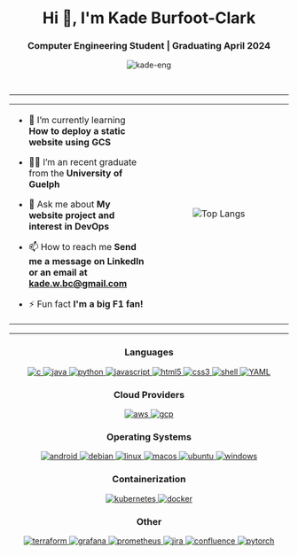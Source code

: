 <h1 align="center">Hi 👋, I'm Kade Burfoot-Clark</h1>
<h3 align="center">Computer Engineering Student | Graduating April 2024</h3>
<p align="center"> <img src="https://komarev.com/ghpvc/?username=kade-eng&label=Profile%20views&color=0e75b6&style=flat" alt="kade-eng" /> </p>

<br>

---

<table align="center">
<tr border="none">
<td width="50%" align="left">
  
- 🌱 I’m currently learning **How to deploy a static website using GCS**
  
- 🧑‍🎓 I’m an recent graduate from the **University of Guelph**
  
- 💬 Ask me about **My website project and interest in DevOps**
  
- 📫 How to reach me **Send me a message on LinkedIn or an email at kade.w.bc@gmail.com**

- ⚡ Fun fact **I'm a big F1 fan!**
</td>
<td width="50%" align="center">

  ![Top Langs](https://github-readme-stats.vercel.app/api/top-langs/?username=kade-eng&langs_count_private=true&theme=radical&card_width=445)

</td>
</tr>
</table>

---

<h3 align="center">Languages</h3>
<p align="center">
  <a href="https://www.cprogramming.com/" target="_blank"> 
    <img src="https://img.shields.io/badge/C%20programming-A8B9CC.svg?style=for-the-badge&logo=c&logoColor=white"
      alt="c"/>
  </a>
  <a href="https://www.java.com" target="_blank"> 
    <img src="https://img.shields.io/badge/Java-007396.svg?style=for-the-badge&logo=java&logoColor=white" 
      alt="java"/> 
  </a>
  <a href="https://www.python.org/" target="_blank"> 
    <img src="https://img.shields.io/badge/python-3670A0?style=for-the-badge&logo=python&logoColor=ffdd54" 
      alt="python"/> 
  </a>
  <a href="https://developer.mozilla.org/en-US/docs/Web/JavaScript" target="_blank"> 
    <img src="https://img.shields.io/badge/Javascript-F7DF1E.svg?style=for-the-badge&logo=javascript&logoColor=black"
      alt="javascript"/> 
  </a>
  <a href="https://www.w3.org/html/" target="_blank"> 
    <img src="https://img.shields.io/badge/html-E34F26.svg?style=for-the-badge&logo=html5&logoColor=white"
      alt="html5"/> 
  </a>
  <a href="https://www.w3schools.com/css/" target="_blank">
    <img src="https://img.shields.io/badge/css-1572B6.svg?style=for-the-badge&logo=css3&logoColor=white"
      alt="css3"/>
  </a>
  <a href="" target="_blank"> 
    <img src="https://img.shields.io/badge/shell_script-%23121011.svg?style=for-the-badge&logo=gnu-bash&logoColor=white"
      alt="shell"/>
  </a>
  <a href="https://www.redhat.com/en/topics/automation/what-is-yaml" target="_blank"> 
    <img src="https://img.shields.io/badge/yaml-%23ffffff.svg?style=for-the-badge&logo=yaml&logoColor=151515"
      alt="YAML"/>
  </a>
</p>

<h3 align="center">Cloud Providers</h3>
<p align="center">
  <a href="https://aws.amazon.com/?nc2=h_lg" target="_blank"> 
    <img src="https://img.shields.io/badge/AWS-%23FF9900.svg?style=for-the-badge&logo=amazon-aws&logoColor=white"
      alt="aws"/>
  </a>
  <a href="https://cloud.google.com/?hl=en" target="_blank"> 
    <img src="https://img.shields.io/badge/GoogleCloud-%234285F4.svg?style=for-the-badge&logo=google-cloud&logoColor=white" 
      alt="gcp"/> 
  </a>
</p>

<h3 align="center">Operating Systems</h3>
<p align="center">
  <a href="https://www.android.com/intl/en_ca/" target="_blank"> 
    <img src="https://img.shields.io/badge/Android-3DDC84?style=for-the-badge&logo=android&logoColor=white"
      alt="android"/>
  </a>
  <a href="https://www.debian.org/" target="_blank"> 
    <img src="https://img.shields.io/badge/Debian-D70A53?style=for-the-badge&logo=debian&logoColor=white"
      alt="debian"/>
  </a>
  <a href="https://www.linux.org/" target="_blank"> 
    <img src="https://img.shields.io/badge/Linux-FCC624?style=for-the-badge&logo=linux&logoColor=black"
      alt="linux"/>
  </a>
  <a href="https://support.apple.com/en-ca/macos" target="_blank"> 
    <img src="https://img.shields.io/badge/mac%20os-000000?style=for-the-badge&logo=macos&logoColor=F0F0F0"
      alt="macos"/>
  </a>
  <a href="https://ubuntu.com/" target="_blank"> 
    <img src="https://img.shields.io/badge/Ubuntu-E95420?style=for-the-badge&logo=ubuntu&logoColor=white"
      alt="ubuntu"/>
  </a>
  <a href="https://www.microsoft.com/en-ca/windows?r=1" target="_blank"> 
    <img src="https://img.shields.io/badge/Windows-0078D6?style=for-the-badge&logo=windows&logoColor=white"
      alt="windows"/>
  </a>
</p>

<h3 align="center">Containerization</h3>
<p align="center">
  <a href="https://kubernetes.io/" target="_blank"> 
    <img src="https://img.shields.io/badge/kubernetes-%23326ce5.svg?style=for-the-badge&logo=kubernetes&logoColor=white"
      alt="kubernetes"/>
  </a>
  <a href="https://www.docker.com/" target="_blank"> 
    <img src="https://img.shields.io/badge/docker-%230db7ed.svg?style=for-the-badge&logo=docker&logoColor=white"
      alt="docker"/>
  </a>
</p>

<h3 align="center">Other</h3>
<p align="center">
  <a href="https://www.terraform.io/" target="_blank"> 
    <img src="https://img.shields.io/badge/terraform-%235835CC.svg?style=for-the-badge&logo=terraform&logoColor=white"
      alt="terraform"/>
  </a>
  <a href="https://grafana.com/" target="_blank"> 
    <img src="https://img.shields.io/badge/grafana-%23F46800.svg?style=for-the-badge&logo=grafana&logoColor=white"
      alt="grafana"/>
  </a>
  <a href="https://prometheus.io/" target="_blank"> 
    <img src="https://img.shields.io/badge/Prometheus-E6522C?style=for-the-badge&logo=Prometheus&logoColor=white"
      alt="prometheus"/>
  </a>
  <a href="https://www.atlassian.com/software/jira" target="_blank"> 
    <img src="https://img.shields.io/badge/jira-%230A0FFF.svg?style=for-the-badge&logo=jira&logoColor=white"
      alt="jira"/>
  </a>
  <a href="https://www.atlassian.com/software/confluence" target="_blank"> 
    <img src="https://img.shields.io/badge/confluence-%23172BF4.svg?style=for-the-badge&logo=confluence&logoColor=white"
      alt="confluence"/>
  </a>
  <a href="https://pytorch.org/" target="_blank"> 
    <img src="https://img.shields.io/badge/PyTorch-%23EE4C2C.svg?style=for-the-badge&logo=PyTorch&logoColor=white"
      alt="pytorch"/>
  </a>
</p>


